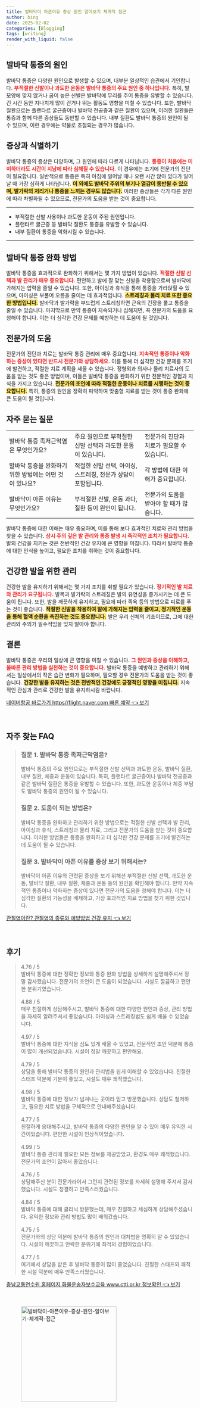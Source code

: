 ```yaml
---
title: 발바닥이 아픈이유 증상 원인 알아보기 체계적 접근
author: bing
date: 2025-02-02
categories: [Blogging]
tags: [writing]
render_with_liquid: false
---
```



<h2 id='발바닥_통증의_원인'>발바닥 통증의 원인</h2>

<p>발바닥 통증은 다양한 원인으로 발생할 수 있으며, 대부분 일상적인 습관에서 기인합니다. <b><span style="color: #ee2323;">부적절한 신발이나 과도한 운동은 발바닥 통증의 주요 원인 중 하나입니다.</span></b> 특히, 발 모양에 맞지 않거나 굽이 높은 신발은 발바닥에 무리를 주어 통증을 유발할 수 있습니다. 긴 시간 동안 지나치게 많이 걷거나 뛰는 활동도 영향을 미칠 수 있습니다. 또한, 발바닥 질환으로는 플랜타르 굴근증이나 발바닥 천공증과 같은 질환이 있으며, 이러한 질환들은 통증과 함께 다른 증상들도 동반할 수 있습니다. 내부 질환도 발바닥 통증의 원인이 될 수 있으며, 이런 경우에는 약물로 조절되는 경우가 많습니다.</p>

<h2 id='증상과_식별하기'>증상과 식별하기</h2>

<p>발바닥 통증의 증상은 다양하며, 그 원인에 따라 다르게 나타납니다. <b><span style="color: #ee2323;">통증이 처음에는 미미하더라도 시간이 지남에 따라 심해질 수 있습니다.</span></b> 이 경우에는 조기에 전문가의 진단이 필요합니다. 일반적으로 통증은 특히 아침에 일어날 때나 오랜 시간 앉아 있다가 일어날 때 가장 심하게 나타납니다. <b><span style="background-color: #ffe066;">이 외에도 발바닥 주위의 부기나 열감이 동반될 수 있으며, 발가락의 저리거나 통증을 느끼는 경우도 많습니다.</span></b> 이러한 증상들은 각기 다른 원인에 따라 차별화될 수 있으므로, 전문가의 도움을 받는 것이 중요합니다.</p>

<hr />

<ul>
    <li>부적절한 신발 사용이나 과도한 운동이 주된 원인입니다.</li>
    <li>플랜타르 굴근증 등 발바닥 질환도 통증을 유발할 수 있습니다.</li>
    <li>내부 질환이 통증을 악화시킬 수 있습니다.</li>
</ul>

<hr />

<h2 id='발바닥_통증_완화_방법'>발바닥 통증 완화 방법</h2>

<p>발바닥 통증을 효과적으로 완화하기 위해서는 몇 가지 방법이 있습니다. <b><span style="color: #ee2323;">적절한 신발 선택과 발 관리가 매우 중요합니다.</span></b> 편안하고 발에 잘 맞는 신발을 착용함으로써 발바닥에 가해지는 압력을 줄일 수 있습니다. 또한, 아이싱과 휴식을 통해 통증을 가라앉힐 수 있으며, 아이싱은 부풀어 오름을 줄이는 데 효과적입니다. <b><span style="background-color: #ffe066;">스트레칭과 물리 치료 또한 중요한 방법입니다.</span></b> 발바닥과 발가락을 부드럽게 스트레칭하면 근육의 긴장을 풀고 통증을 줄일 수 있습니다. 마지막으로 만약 통증이 지속되거나 심해지면, 꼭 전문가의 도움을 요청해야 합니다. 이는 더 심각한 건강 문제를 예방하는 데 도움이 될 것입니다.</p>

<h2 id='전문가의_도움'>전문가의 도움</h2>

<p>전문가의 진단과 치료는 발바닥 통증 관리에 매우 중요합니다. <b><span style="color: #ee2323;">지속적인 통증이나 악화하는 증상이 있다면 반드시 전문가와 상담하세요.</span></b> 이를 통해 더 심각한 건강 문제를 조기에 발견하고, 적절한 치료 계획을 세울 수 있습니다. 정형외과 의사나 물리 치료사의 도움을 받는 것도 좋은 방법이며, 이들은 발바닥 통증을 완화하기 위한 전문적인 경험과 지식을 가지고 있습니다. <b><span style="background-color: #ffe066;">전문가의 조언에 따라 적절한 운동이나 치료를 시행하는 것이 중요합니다.</span></b> 특히, 통증의 원인을 정확히 파악하여 맞춤형 치료를 받는 것이 통증 완화에 큰 도움이 될 것입니다.</p>

<h2 id='자주_묻는_질문'>자주 묻는 질문</h2>

<table>
    <tr>
        <td>발바닥 통증 족저근막염은 무엇인가요?</td>
        <td>주요 원인으로 부적절한 신발 선택과 과도한 운동이 있습니다.</td>
        <td>전문가의 진단과 치료가 필요할 수 있습니다.</td>
    </tr>
    <tr>
        <td>발바닥 통증을 완화하기 위한 방법에는 어떤 것이 있나요?</td>
        <td>적절한 신발 선택, 아이싱, 스트레칭, 전문가 상담이 포함됩니다.</td>
        <td>각 방법에 대한 이해가 중요합니다.</td>
    </tr>
    <tr>
        <td>발바닥이 아픈 이유는 무엇인가요?</td>
        <td>부적절한 신발, 운동 과다, 질환 등이 원인이 됩니다.</td>
        <td>전문가의 도움을 받아야 할 때가 많습니다.</td>
    </tr>
</table>

<p>발바닥 통증에 대한 이해는 매우 중요하며, 이를 통해 보다 효과적인 치료와 관리 방법을 찾을 수 있습니다. <b><span style="color: #ee2323;">상시 주의 깊은 발 관리와 통증 발생 시 즉각적인 조치가 필요합니다.</span></b> 발의 건강을 지키는 것은 전반적인 건강 유지에 큰 영향을 미칩니다. 따라서 발바닥 통증에 대한 인식을 높이고, 필요한 조치를 취하는 것이 중요합니다.</p>

<h2 id='건강한_발을_위한_관리'>건강한 발을 위한 관리</h2>

<p>건강한 발을 유지하기 위해서는 몇 가지 조치를 취할 필요가 있습니다. <b><span style="color: #ee2323;">정기적인 발 치료와 관리가 요구됩니다.</span></b> 발목과 발가락의 스트레칭은 발의 유연성을 증가시키는 데 큰 도움이 됩니다. 또한, 발을 깨끗하게 유지하고, 필요에 따라 족욕 등의 방법으로 피로를 푸는 것이 좋습니다. <b><span style="background-color: #ffe066;">적절한 신발을 착용하여 발에 가해지는 압력을 줄이고, 정기적인 운동을 통해 혈액 순환을 촉진하는 것도 중요합니다.</span></b> 발은 우리 신체의 기초이므로, 그에 대한 관리와 주의가 필수적임을 잊지 말아야 합니다.</p>

<h2 id='결론'>결론</h2>

<p>발바닥 통증은 우리의 일상에 큰 영향을 미칠 수 있습니다. <b><span style="color: #ee2323;">그 원인과 증상을 이해하고, 올바른 관리 방법을 실천하는 것이 중요합니다.</span></b> 발바닥 통증을 예방하고 관리하기 위해서는 일상에서의 작은 습관 변화가 필요하며, 필요할 경우 전문가의 도움을 받는 것이 좋습니다. <b><span style="background-color: #ffe066;">건강한 발을 유지하는 것은 전반적인 건강에도 긍정적인 영향을 미칩니다.</span></b> 지속적인 관심과 관리로 건강한 발을 유지하시길 바랍니다.</p>


<p><a class="click-button" title="네이버항공 바로가기 https//flight.naver.com 빠른 예약" href="https://adkhouse.github.io/posts/%EB%84%A4%EC%9D%B4%EB%B2%84%ED%95%AD%EA%B3%B5-%EB%B0%94%EB%A1%9C%EA%B0%80%EA%B8%B0-httpsflight.naver.com-%EB%B9%A0%EB%A5%B8-%EC%98%88%EC%95%BD/" rel="dofollow">네이버항공 바로가기 https//flight.naver.com 빠른 예약 👈 보기</a></p><br>
<h2 id='자주_찾는_FAQ'>자주 찾는 FAQ</h2>
<div itemscope="" itemtype="https://schema.org/FAQPage"> 
<blockquote> 
<div itemscope="" itemprop="mainEntity" itemtype="https://schema.org/Question"> 
<h3 itemprop="name">질문 1. 발바닥 통증 족저근막염은?</h3> 
<div itemscope="" itemprop="acceptedAnswer" itemtype="https://schema.org/Answer"> 
<span itemprop="text"> 
<p>발바닥 통증의 주요 원인으로는 부적절한 신발 선택과 과도한 운동, 발바닥 질환, 내부 질환, 체중과 운동이 있습니다. 특히, 플랜타르 굴근증이나 발바닥 천공증과 같은 발바닥 질환은 통증을 유발할 수 있습니다. 또한, 과도한 운동이나 체중 부담도 발바닥 통증의 원인이 될 수 있습니다.</p> 
</span> 
</div> 
</div> 
<div itemscope="" itemprop="mainEntity" itemtype="https://schema.org/Question"> 
<h3 itemprop="name">질문 2. 도움이 되는 방법은?</h3> 
<div itemscope="" itemprop="acceptedAnswer" itemtype="https://schema.org/Answer"> 
<span itemprop="text"> 
<p>발바닥 통증을 완화하고 관리하기 위한 방법으로는 적절한 신발 선택과 발 관리, 아이싱과 휴식, 스트레칭과 물리 치료, 그리고 전문가의 도움을 받는 것이 중요합니다. 이러한 방법들은 통증을 완화하고 더 심각한 건강 문제를 조기에 발견하는 데 도움이 될 수 있습니다.</p> 
</span> 
</div> 
</div> 
<div itemscope="" itemprop="mainEntity" itemtype="https://schema.org/Question"> 
<h3 itemprop="name">질문 3. 발바닥이 아픈 이유를 증상 보기 위해서는?</h3> 
<div itemscope="" itemprop="acceptedAnswer" itemtype="https://schema.org/Answer"> 
<span itemprop="text"> 
<p>발바닥이 아픈 이유와 관련된 증상을 보기 위해선 부적절한 신발 선택, 과도한 운동, 발바닥 질환, 내부 질환, 체중과 운동 등의 원인을 확인해야 합니다. 만약 지속적인 통증이나 악화하는 증상이 있다면 전문가의 도움을 청해야 합니다. 이는 더 심각한 질환의 가능성을 배제하고, 가장 효과적인 치료 방법을 찾기 위한 것입니다.</p> 
</span> 
</div> 
</div> 
</blockquote> 
</div>
<p><a class="click-button" title="관절염이란? 관절염의 종류와 예방방법 건강 유지" href="https://adkhouse.github.io/posts/%EA%B4%80%EC%A0%88%EC%97%BC%EC%9D%B4%EB%9E%80-%EA%B4%80%EC%A0%88%EC%97%BC%EC%9D%98-%EC%A2%85%EB%A5%98%EC%99%80-%EC%98%88%EB%B0%A9%EB%B0%A9%EB%B2%95-%EA%B1%B4%EA%B0%95-%EC%9C%A0%EC%A7%80/" rel="dofollow">관절염이란? 관절염의 종류와 예방방법 건강 유지 👈 보기</a></p><br>
<h2 id='후기'>후기</h2>
<div itemscope itemtype="https://schema.org/Product">
  <blockquote>
  <div itemprop="review" itemscope itemtype="https://schema.org/Review">
      <div itemprop="reviewRating" itemscope itemtype="https://schema.org/Rating"> <span itemprop="ratingValue">4.76</span> / <span itemprop="bestRating">5</span> </div>
      <span itemprop="reviewBody">발바닥 통증에 대한 정확한 정보와 통증 완화 방법을 상세하게 설명해주셔서 정말 감사했습니다. 전문가의 조언이 큰 도움이 되었습니다. 시설도 깔끔하고 편안한 분위기였습니다.</span>
  </div>
  <br>
  <div itemprop="review" itemscope itemtype="https://schema.org/Review">
      <div itemprop="reviewRating" itemscope itemtype="https://schema.org/Rating"> <span itemprop="ratingValue">4.88</span> / <span itemprop="bestRating">5</span> </div>
      <span itemprop="reviewBody">매우 친절하게 상담해주시고, 발바닥 통증에 대한 다양한 원인과 증상, 관리 방법을 자세히 알려주셔서 좋았습니다. 아이싱과 스트레칭법도 쉽게 배울 수 있었습니다.</span>
  </div>
  <br>
  <div itemprop="review" itemscope itemtype="https://schema.org/Review">
      <div itemprop="reviewRating" itemscope itemtype="https://schema.org/Rating"> <span itemprop="ratingValue">4.97</span> / <span itemprop="bestRating">5</span> </div>
      <span itemprop="reviewBody">발바닥 통증에 대한 지식을 심도 있게 배울 수 있었고, 전문적인 조언 덕분에 통증이 많이 개선되었습니다. 시설이 정말 깨끗하고 편안해요.</span>
  </div>
  <br>
  <div itemprop="review" itemscope itemtype="https://schema.org/Review">
      <div itemprop="reviewRating" itemscope itemtype="https://schema.org/Rating"> <span itemprop="ratingValue">4.79</span> / <span itemprop="bestRating">5</span> </div>
      <span itemprop="reviewBody">상담을 통해 발바닥 통증의 원인과 관리법을 쉽게 이해할 수 있었습니다. 친절한 스태프 덕분에 기분이 좋았고, 시설도 매우 쾌적했습니다.</span>
  </div>
  <br>
  <div itemprop="review" itemscope itemtype="https://schema.org/Review">
      <div itemprop="reviewRating" itemscope itemtype="https://schema.org/Rating"> <span itemprop="ratingValue">4.98</span> / <span itemprop="bestRating">5</span> </div>
      <span itemprop="reviewBody">발바닥 통증에 대한 정보가 넘쳐나는 곳이라 믿고 방문했습니다. 상담도 철저하고, 필요한 치료 방법을 구체적으로 안내해주셨습니다.</span>
  </div>
  <br>
  <div itemprop="review" itemscope itemtype="https://schema.org/Review">
      <div itemprop="reviewRating" itemscope itemtype="https://schema.org/Rating"> <span itemprop="ratingValue">4.77</span> / <span itemprop="bestRating">5</span> </div>
      <span itemprop="reviewBody">친절하게 응대해주시고, 발바닥 통증의 다양한 원인을 알 수 있어 매우 유익한 시간이었습니다. 편안한 시설이 인상적이었습니다.</span>
  </div>
  <br>
  <div itemprop="review" itemscope itemtype="https://schema.org/Review">
      <div itemprop="reviewRating" itemscope itemtype="https://schema.org/Rating"> <span itemprop="ratingValue">4.99</span> / <span itemprop="bestRating">5</span> </div>
      <span itemprop="reviewBody">발바닥 통증 관리에 필요한 모든 정보를 제공받았고, 환경도 매우 쾌적했습니다. 전문가의 조언이 많아서 좋았습니다.</span>
  </div>
  <br>
  <div itemprop="review" itemscope itemtype="https://schema.org/Review">
      <div itemprop="reviewRating" itemscope itemtype="https://schema.org/Rating"> <span itemprop="ratingValue">4.76</span> / <span itemprop="bestRating">5</span> </div>
      <span itemprop="reviewBody">상담해주신 분이 전문가라어서 그런지 관련된 정보를 자세히 설명해 주셔서 감사했습니다. 시설도 청결하고 만족스러웠습니다.</span>
  </div>
  <br>
  <div itemprop="review" itemscope itemtype="https://schema.org/Review">
      <div itemprop="reviewRating" itemscope itemtype="https://schema.org/Rating"> <span itemprop="ratingValue">4.84</span> / <span itemprop="bestRating">5</span> </div>
      <span itemprop="reviewBody">발바닥 통증에 대해 클리닉 방문했는데, 매우 친절하고 세심하게 상담해주셨습니다. 유익한 정보와 관리 방법도 많이 배워갔습니다.</span>
  </div>
  <br>
  <div itemprop="review" itemscope itemtype="https://schema.org/Review">
      <div itemprop="reviewRating" itemscope itemtype="https://schema.org/Rating"> <span itemprop="ratingValue">4.75</span> / <span itemprop="bestRating">5</span> </div>
      <span itemprop="reviewBody">전문가와의 상담 덕분에 발바닥 통증의 원인과 대처법을 명확히 알 수 있었습니다. 시설이 깨끗하고 안락한 분위기에 최적의 경험이었습니다.</span>
  </div>
  <br>
  <div itemprop="review" itemscope itemtype="https://schema.org/Review">
      <div itemprop="reviewRating" itemscope itemtype="https://schema.org/Rating"> <span itemprop="ratingValue">4.77</span> / <span itemprop="bestRating">5</span> </div>
      <span itemprop="reviewBody">여기에서 상담을 받은 후 발바닥 통증이 많이 줄었습니다. 친절한 스태프와 쾌적한 시설 덕분에 매우 만족스러웠습니다.</span>
  </div>
  </blockquote>
</div>
<p><a class="click-button" title="충남교통연수원 홈페이지 화물운송자보수교육 www.ctti.or.kr 정보확인" href="https://adkhouse.github.io/posts/%EC%B6%A9%EB%82%A8%EA%B5%90%ED%86%B5%EC%97%B0%EC%88%98%EC%9B%90-%ED%99%88%ED%8E%98%EC%9D%B4%EC%A7%80-%ED%99%94%EB%AC%BC%EC%9A%B4%EC%86%A1%EC%9E%90%EB%B3%B4%EC%88%98%EA%B5%90%EC%9C%A1-www.ctti.or.kr-%EC%A0%95%EB%B3%B4%ED%99%95%EC%9D%B8/" rel="dofollow">충남교통연수원 홈페이지 화물운송자보수교육 www.ctti.or.kr 정보확인 👈 보기</a></p><br>
<figure class="image"><img src="https://adkhouse.github.io/assets/img/thumbnail/발바닥이-아픈이유-증상-원인-알아보기-체계적-접근.webp" alt="발바닥이-아픈이유-증상-원인-알아보기-체계적-접근" width="256" height="256"></figure>